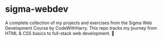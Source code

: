# sigma-webdev
A complete collection of my projects and exercises from the Sigma Web Development Course by CodeWithHarry. This repo tracks my journey from HTML &amp; CSS basics to full-stack web development. 🚀
